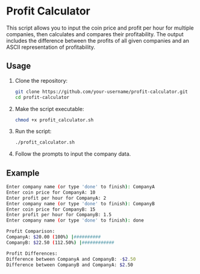 # Profit Calculator

This script allows you to input the coin price and profit per hour for multiple companies, then calculates and compares their profitability. The output includes the difference between the profits of all given companies and an ASCII representation of profitability.

## Usage

1. Clone the repository:
    ```bash
    git clone https://github.com/your-username/profit-calculator.git
    cd profit-calculator
    ```

2. Make the script executable:
    ```bash
    chmod +x profit_calculator.sh
    ```

3. Run the script:
    ```bash
    ./profit_calculator.sh
    ```

4. Follow the prompts to input the company data.

## Example

```bash
Enter company name (or type 'done' to finish): CompanyA
Enter coin price for CompanyA: 10
Enter profit per hour for CompanyA: 2
Enter company name (or type 'done' to finish): CompanyB
Enter coin price for CompanyB: 15
Enter profit per hour for CompanyB: 1.5
Enter company name (or type 'done' to finish): done

Profit Comparison:
CompanyA: $20.00 (100%) |##########
CompanyB: $22.50 (112.50%) |############

Profit Differences:
Difference between CompanyA and CompanyB: -$2.50
Difference between CompanyB and CompanyA: $2.50
